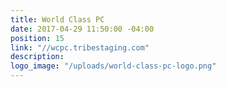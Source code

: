 ```yaml
---
title: World Class PC
date: 2017-04-29 11:50:00 -04:00
position: 15
link: "//wcpc.tribestaging.com"
description:
logo_image: "/uploads/world-class-pc-logo.png"
---
```


